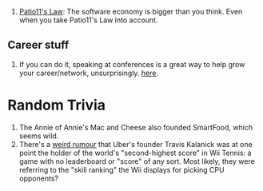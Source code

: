 1. [Patio11's Law](https://secondbreakfast.co/patio11-s-law): The software economy is bigger than you think. Even when you take Patio11's Law into account.

## Career stuff
1. If you can do it, speaking at conferences is a great way to help grow your career/network, unsurprisingly. [here](https://www.philosophicalhacker.com/post/data-point-for-job-seeking-devs/).

# Random Trivia
1. The Annie of Annie's Mac and Cheese also founded SmartFood, which seems wild.
1. There's a [weird rumour](https://arstechnica.com/gaming/2017/04/was-ubers-ceo-really-the-second-best-wii-sports-tennis-player/) that Uber's founder Travis Kalanick was at one point the holder of the world's "second-highest score" in Wii Tennis: a game with no leaderboard or "score" of any sort. Most likely, they were referring to the "skill ranking" the Wii displays for picking CPU opponents?
